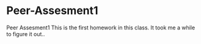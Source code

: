 # Peer-Assesment1
Peer Assesment1
This is the first homework in this class.
It took me a while to figure it out..
